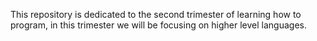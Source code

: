 This repository is dedicated to the second trimester of learning how to program, in this trimester we will be focusing on higher level languages.
